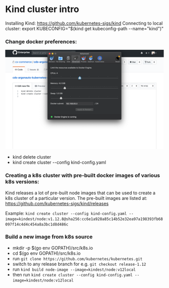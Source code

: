 # Kind cluster intro

Installing Kind: https://github.com/kubernetes-sigs/kind
Connecting to local cluster: export KUBECONFIG="$(kind get kubeconfig-path --name="kind")"

### Change docker preferences:

![docker seeting change memory to 4gb](./dockerPreferences.png)

 - kind delete cluster
 - kind create cluster --config kind-config.yaml 


### Creating a k8s cluster with pre-built docker images of various k8s versions:
Kind releases a lot of pre-built node images that can be used to create a k8s cluster of a particular version.
The pre-built images are listed at:
https://github.com/kubernetes-sigs/kind/releases

Example: `kind create cluster --config kind-config.yaml --image=kindest/node:v1.12.8@sha256:cc6e1a928a85c14b52e32ea97a198393fb68097f14c4d4c454a8a3bc1d8d486c`

### Build a new image from k8s source
 - mkdir -p $(go env GOPATH)/src/k8s.io
 - cd $(go env GOPATH)/src/k8s.io
 - run `git clone https://github.com/kubernetes/kubernetes.git`
 - switch to any release branch for e.g. `git checkout release-1.12`
 - run `kind build node-image --image=kindest/node:v12local`
 - then run `kind create cluster --config kind-config.yaml --image=kindest/node:v12local`
 
 


